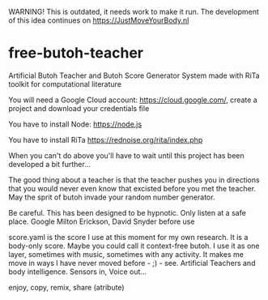 WARNING! This is outdated, it needs work to make it run.
The development of this idea continues on https://JustMoveYourBody.nl

# free-butoh-teacher
Artificial Butoh Teacher and Butoh Score Generator System made with RiTa toolkit for computational literature

You will need a Google Cloud account: https://cloud.google.com/, create a project and download your credentials file

You have to install Node: https://node.js

You have to install RiTa https://rednoise.org/rita/index.php

When you can't do above you'll have to wait until this project has been developed a bit further...

The good thing about a teacher is that the teacher pushes you in directions that you would never even know that excisted before you met the teacher. May the sprit of butoh invade your random number generator.

Be careful. This has been designed to be hypnotic. Only listen at a safe place. Google Milton Erickson, David Snyder before use

score.yaml is the score I use at this moment for my own research. It is a body-only score. Maybe you could call it context-free butoh. I use it as one layer, sometimes with music, sometimes with any activity. It makes me move in ways I have never moved before - ;) - see. Artificial Teachers and body intelligence. Sensors in, Voice out...

enjoy, copy, remix, share (atribute)
